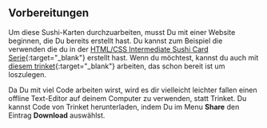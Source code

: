 ## Vorbereitungen

Um diese Sushi-Karten durchzuarbeiten, musst Du mit einer Website beginnen, die Du bereits erstellt hast. Du kannst zum Beispiel die verwenden die du in der [HTML/CSS Intermediate Sushi Card Serie](https://projects.raspberrypi.org/en/projects/cd-intermediate-html-css-sushi){:target="_blank"} erstellt hast. Wenn du möchtest, kannst du auch mit [diesem trinket](http://dojo.soy/html3-website-start){:target="_blank"} arbeiten, das schon bereit ist um loszulegen.

Da Du mit viel Code arbeiten wirst, wird es dir vielleicht leichter fallen einen offline Text-Editor auf deinem Computer zu verwenden, statt Trinket. Du kannst Code von Trinket herunterladen, indem Du im Menu **Share** den Eintrag **Download** auswählst.